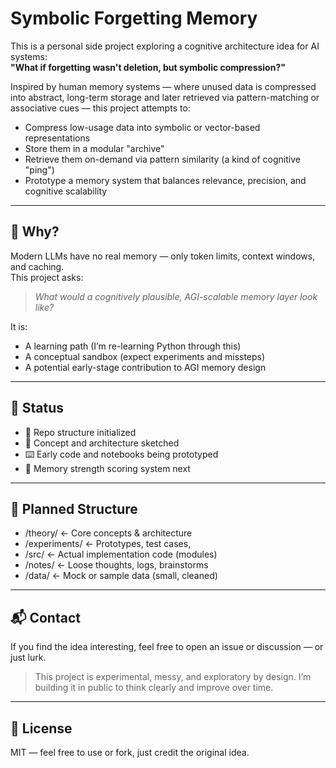 # Symbolic Forgetting Memory

This is a personal side project exploring a cognitive architecture idea for AI systems:  
**"What if forgetting wasn't deletion, but symbolic compression?"**

Inspired by human memory systems — where unused data is compressed into abstract, long-term storage and later retrieved via pattern-matching or associative cues — this project attempts to:

- Compress low-usage data into symbolic or vector-based representations
- Store them in a modular "archive"
- Retrieve them on-demand via pattern similarity (a kind of cognitive "ping")
- Prototype a memory system that balances relevance, precision, and cognitive scalability

---

## 🧠 Why?

Modern LLMs have no real memory — only token limits, context windows, and caching.  
This project asks:  
> _What would a cognitively plausible, AGI-scalable memory layer look like?_

It is:
- A learning path (I’m re-learning Python through this)
- A conceptual sandbox (expect experiments and missteps)
- A potential early-stage contribution to AGI memory design

---

## 🚧 Status

- 🧱 Repo structure initialized
- 🧠 Concept and architecture sketched
- ⌨️ Early code and notebooks being prototyped
- 🚧 Memory strength scoring system next

---

## 📂 Planned Structure

- /theory/ ← Core concepts & architecture
- /experiments/ ← Prototypes, test cases,
- /src/ ← Actual implementation code (modules)
- /notes/ ← Loose thoughts, logs, brainstorms
- /data/ ← Mock or sample data (small, cleaned)

---

## 📬 Contact

If you find the idea interesting, feel free to open an issue or discussion — or just lurk.

> This project is experimental, messy, and exploratory by design.
> I’m building it in public to think clearly and improve over time.

---

## 📄 License

MIT — feel free to use or fork, just credit the original idea.


